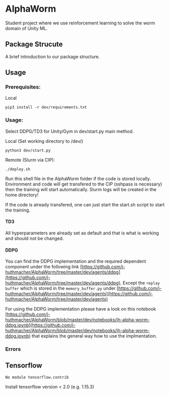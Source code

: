 # AlphaWorm
Student project where we use reinforcement learning to solve the worm domain of Unity ML.

## Package Strucute
A brief introduction to our package structure.



## Usage
### Prerequisites:
Local
```
pip3 install -r dev/requirements.txt
```
### Usage:
Select DDPG/TD3 for Unity/Gym in dev/start.py main method.

Local (Set working directory to /dev/)
```
python3 dev/start.py
```
Remote (Slurm via CIP):
```
./deploy.sh
```
Run this shell file in the AlphaWorm folder if the code is stored locally.
Environment and code will get transfered to the CIP (sshpass is necessary) then the training will start automatically.
Slurm logs will be created in the home directory!

If the code is already transfered, one can just start the start.sh script to start the training.

#### TD3
All hyperparameters are already set as default and that is what is working and should not be changed.

#### DDPG
You can find the DDPG implementation and the required dependent component under the following link [https://github.com/j-huthmacher/AlphaWorm/tree/master/dev/agents/ddpg](https://github.com/j-huthmacher/AlphaWorm/tree/master/dev/agents/ddpg). Except the `replay buffer` which is stored in the `memory_buffer.py` under [https://github.com/j-huthmacher/AlphaWorm/tree/master/dev/agents](https://github.com/j-huthmacher/AlphaWorm/tree/master/dev/agents)

For using the DDPG implementation please have a look on this notebook [https://github.com/j-huthmacher/AlphaWorm/blob/master/dev/notebooks/jh-alpha-worm-ddpg.ipynb](https://github.com/j-huthmacher/AlphaWorm/blob/master/dev/notebooks/jh-alpha-worm-ddpg.ipynb) that explains the general way how to use the implmentation.

### Errors
## Tensorflow
```
No module tensorflow.contrib
```
Install tensorflow version < 2.0 (e.g. 1.15.3)
